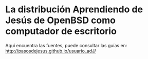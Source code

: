 
La distribución Aprendiendo de Jesús de OpenBSD como computador de escritorio
=============================================================================

Aquí encuentra las fuentes, puede consultar las guías en:
	http://pasosdejesus.github.io/usuario_adJ/

